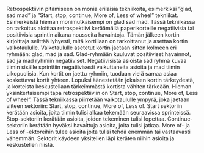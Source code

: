 Retrospektiivin pitämiseen on monia erilaisia tekniikoita, esimerkiksi ”glad, sad mad” ja ”Start, stop, continue, More of, Less of wheel” tekniikat. Esimerkeistä hieman monimutkaisempi on glad sad mad. Tässä tekniikassa on tarkoitus aloittaa retrospektiivi keräämällä paperikorteille negatiivisia tai positiivisia sprintin aikana nousseita havaintoja. Tämän jälkeen kortin kirjoittaja selittää lyhyesti, mitä kortillaan on tarkoittanut ja asettaa kortin valkotaululle. Valkotaululle asetetut kortin jaetaan sitten kolmeen eri ryhmään: glad, mad ja sad. Glad-ryhmään kuuluvat positiiviset havainnot, sad ja mad ryhmiin negatiiviset. Negatiivisista asioista sad ryhmä kuvaa tiimin sisälle sprinttiin negatiivisesti vaikuttaneita asioita ja mad tiimin ulkopuolisia. Kun kortit on jaettu ryhmiin, tuodaan vielä samaa asiaa koskettavat kortit yhteen. Lopuksi äänestetään jokaisen kortin tärkeydestä, ja korteista keskustellaan tärkeimmästä kortista vähiten tärkeään. 
	Hieman yksinkertaisempi tapa retrospektiiviin on Start, stop, continue, More of, Less of wheel”. Tässä tekniikassa piirretään valkotaululle ympyrä, joka jaetaan viiteen sektoriin: Start, stop, continue, More of, Less of. Start sektoriin kerätään asioita, joita tiimin tulisi alkaa tekemään seuraavissa sprinteissä. Stop-sektoriin kerätään asioita, joiden tekeminen tulisi lopettaa. Continue- sektoriin kerätään hyväksi havaittuja asioita, joita tulisi jatkaa. More of- ja Less of -ektoreihin tulee asioita joita tulisi tehdä enemmän tai vastaavasti vähemmän. Sektorit käydeen yksitellen läpi keräten niihin asioita ja keskustellen niistä.

